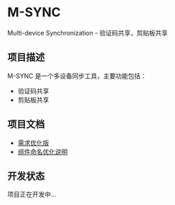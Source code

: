 # M-SYNC

Multi-device Synchronization - 验证码共享，剪贴板共享

## 项目描述

M-SYNC 是一个多设备同步工具，主要功能包括：
- 验证码共享
- 剪贴板共享

## 项目文档

- [需求优化版](./需求_优化版.md)
- [组件命名优化说明](./组件命名优化说明.md)

## 开发状态

项目正在开发中...
